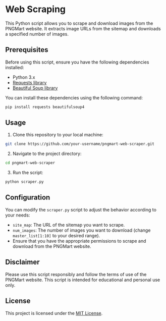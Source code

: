

# Web Scraping

This Python script allows you to scrape and download images from the PNGMart website. 
It extracts image URLs from the sitemap and downloads a specified number of images.

## Prerequisites

Before using this script, ensure you have the following dependencies installed:

- Python 3.x
- [Requests library](https://docs.python-requests.org/en/latest/)
- [Beautiful Soup library](https://www.crummy.com/software/BeautifulSoup/bs4/doc/)

You can install these dependencies using the following command:

```bash
pip install requests beautifulsoup4
```

## Usage

1. Clone this repository to your local machine:

```bash
git clone https://github.com/your-username/pngmart-web-scraper.git
```

2. Navigate to the project directory:

```bash
cd pngmart-web-scraper
```

3. Run the script:

```bash
python scraper.py
```

## Configuration

You can modify the `scraper.py` script to adjust the behavior according to your needs:

- `site_map`: The URL of the sitemap you want to scrape.
- `num_images`: The number of images you want to download (change `master_list[1:10]` to your desired range).
- Ensure that you have the appropriate permissions to scrape and download from the PNGMart website.

## Disclaimer

Please use this script responsibly and follow the terms of use of the PNGMart website. This script is intended for educational and personal use only.

## License

This project is licensed under the [MIT License](LICENSE).
